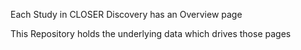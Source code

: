 Each Study in CLOSER Discovery has an Overview page

This Repository holds the underlying data which drives those pages
